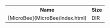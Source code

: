 <table>
<tr><th>Name</th><th>Size</th></tr>
<tr><td>[MicroBee](MicroBee/index.html)</td><td>DIR</td></tr>
</table>

